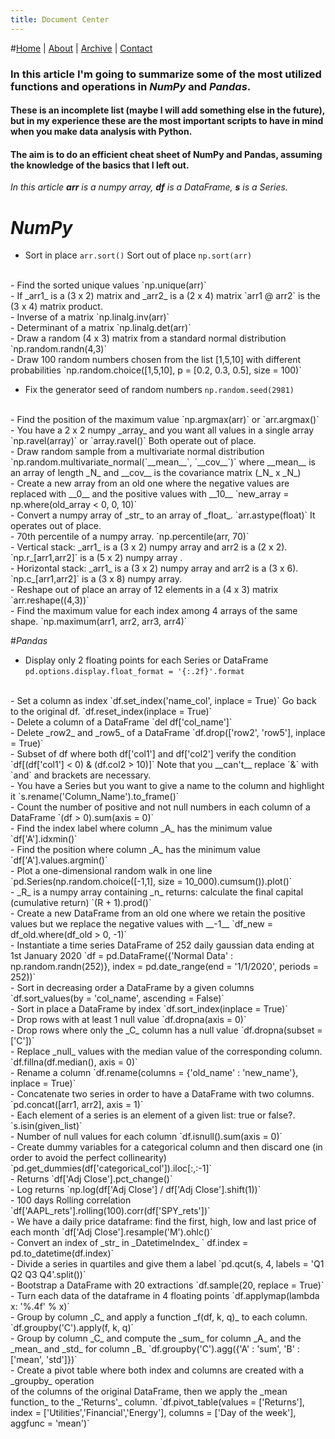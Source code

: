 ```yaml
---
title: Document Center
---
```


#[Home](https://antonio-catalano.github.io/#) | [About](https://antonio-catalano.github.io/about.html) | [Archive](https://antonio-catalano.github.io/Archive.html) | [Contact](https://antonio-catalano.github.io/form-contact.html)

### In this article I'm going to summarize some of the most utilized functions and operations in _NumPy_ and _Pandas_.

#### These is an incomplete list (maybe I will add something else in the future), but in my experience these are the most important scripts to have in mind when you make data analysis with Python.
#### The aim is to do an efficient cheat sheet of NumPy and Pandas, assuming the knowledge of the basics that I left out.

*In this article __arr__ is a numpy array, __df__ is a DataFrame, __s__ is a Series.*

# _NumPy_

- Sort in place `arr.sort()`
Sort out of place `np.sort(arr)`
<br>
- Find the sorted unique values `np.unique(arr)`
<br>
- If _arr1_ is a (3 x 2) matrix and _arr2_ is a (2 x 4) matrix
`arr1 @ arr2` is the (3 x 4) matrix product.
<br>
- Inverse of a matrix
`np.linalg.inv(arr)`
<br>
- Determinant of a matrix
`np.linalg.det(arr)`
<br>
- Draw a random (4 x 3) matrix from a standard normal distribution
`np.random.randn(4,3)`
<br>
- Draw 100 random numbers chosen from the list [1,5,10] with different probabilities
`np.random.choice([1,5,10], p = [0.2, 0.3, 0.5], size = 100)`
<br>

- Fix the generator seed of random numbers `np.random.seed(2981)`
<br>
- Find the position of the maximum value `np.argmax(arr)` or `arr.argmax()`
<br>
- You have a 2 x 2 numpy _array_ and you want all values in a single array
`np.ravel(array)` or `array.ravel()`
Both operate out of place.
<br>
- Draw random sample from a multivariate normal distribution
`np.random.multivariate_normal(`__mean__`, `__cov__`)`
where __mean__ is an array of length _N_ and __cov__ is the covariance matrix (_N_ x _N_)
<br>
- Create a new array from an old one where the negative values are replaced with __0__
and the positive values with __10__
`new_array = np.where(old_array < 0, 0, 10)`
<br>
- Convert a numpy array of _str_ to an array of _float_.
`arr.astype(float)`
It operates out of place.
<br>
- 70th percentile of a numpy array.
`np.percentile(arr, 70)`
<br>
- Vertical stack: _arr1_ is a (3 x 2) numpy array and arr2 is a (2 x 2).
`np.r_[arr1,arr2]` is a (5 x 2) numpy array .
<br>
- Horizontal stack: _arr1_ is a (3 x 2) numpy array and arr2 is a (3 x 6).
`np.c_[arr1,arr2]` is a (3 x 8) numpy array.
<br>
- Reshape out of place an array of 12 elements in a (4 x 3) matrix
`arr.reshape((4,3))`
<br>
- Find the maximum value for each index among 4 arrays of the same shape.
`np.maximum(arr1, arr2, arr3, arr4)`

#_Pandas_

- Display only 2 floating points for each Series or DataFrame
`pd.options.display.float_format = '{:.2f}'.format`
<br>
- Set a column as index
`df.set_index('name_col', inplace = True)`
Go back to the original df.
`df.reset_index(inplace = True)`
<br>
- Delete a column of a DataFrame
`del df['col_name']`
<br>
- Delete _row2_ and _row5_ of a DataFrame
`df.drop(['row2', 'row5'], inplace = True)`
<br>
- Subset of df where both df['col1'] and df['col2'] verify the condition
`df[(df['col1'] < 0) & (df.col2 > 10)]`
Note that you __can't__ replace `&` with `and` and brackets are necessary.
<br>
- You have a Series but you want to give a name to the column and highlight it
`s.rename('Column_Name').to_frame()`
<br>
- Count the number of positive and not null numbers in each column of a DataFrame
`(df > 0).sum(axis = 0)`
<br>
- Find the index label where column _A_ has the minimum value
`df['A'].idxmin()`
<br>
- Find the position where column _A_ has the minimum value
`df['A'].values.argmin()`
<br>
- Plot a one-dimensional random walk in one line
`pd.Series(np.random.choice([-1,1], size = 10_000).cumsum()).plot()`
<br>
- _R_ is a numpy array containing _n_ returns: calculate the final capital (cumulative return)
`(R + 1).prod()`
<br>
- Create a new DataFrame from an old one where we retain the positive values but we replace
the negative values with __-1__
`df_new = df_old.where(df_old > 0, -1)`
<br>
- Instantiate a time series DataFrame of 252 daily gaussian data ending at 1st January 2020
`df = pd.DataFrame({'Normal Data' : np.random.randn(252)}, index = pd.date_range(end = '1/1/2020', periods = 252))`
<br>
- Sort in decreasing order a DataFrame by a given columns
`df.sort_values(by = 'col_name', ascending = False)`
<br>
- Sort in place a DataFrame by index
`df.sort_index(inplace = True)`
<br>
- Drop rows with at least 1 null value
`df.dropna(axis = 0)`
<br>
- Drop rows where only the _C_ column has a null value
`df.dropna(subset = ['C'])`
<br>
- Replace _null_ values with the median value of the corresponding column.
`df.fillna(df.median(), axis = 0)`
<br>
- Rename a column
`df.rename(columns = {'old_name' : 'new_name'}, inplace = True)`
<br>
- Concatenate two series in order to have a DataFrame with two columns.
`pd.concat([arr1, arr2], axis = 1)`
<br>
- Each element of a series is an element of a given list: true or false?.
`s.isin(given_list)`
<br>
- Number of null values for each column
`df.isnull().sum(axis = 0)`
<br>
- Create dummy variables for a categorical column and then discard one (in order to avoid the perfect collinearity)
`pd.get_dummies(df['categorical_col']).iloc[:,:-1]`
<br>
- Returns
`df['Adj Close'].pct_change()`
<br>
- Log returns
`np.log(df['Adj Close'] / df['Adj Close'].shift(1))`
<br>
- 100 days Rolling correlation
`df['AAPL_rets'].rolling(100).corr(df['SPY_rets'])`
<br>
- We have a daily price dataframe: find the first, high, low and last price of each month
`df['Adj Close'].resample('M').ohlc()`
<br>
- Convert an index of _str_ in _DatetimeIndex_
` df.index = pd.to_datetime(df.index)`
<br>
- Divide a series in quartiles and give them a label
`pd.qcut(s, 4, labels = 'Q1 Q2 Q3 Q4'.split())`
<br>
- Bootstrap a DataFrame with 20 extractions
`df.sample(20, replace = True)`
<br>
- Turn each data of the dataframe in 4 floating points
`df.applymap(lambda x: '%.4f' % x)`
<br>
- Group by column _C_ and apply a function _f(df, k, q)_ to each column.
`df.groupby('C').apply(f, k, q)`
<br>
- Group by column _C_ and compute the _sum_ for column _A_ and the _mean_ and _std_ for column _B_
`df.groupby('C').agg({'A' : 'sum', 'B' : ['mean', 'std']})`
<br>
- Create a pivot table where both index and columns are created with a _groupby_ operation <br>of the columns of the original DataFrame, then we apply the _mean function_ to the _'Returns'_ column.
`df.pivot_table(values = ['Returns'], index = ['Utilities','Financial','Energy'], columns = ['Day of the week'], aggfunc = 'mean')`
<br>
